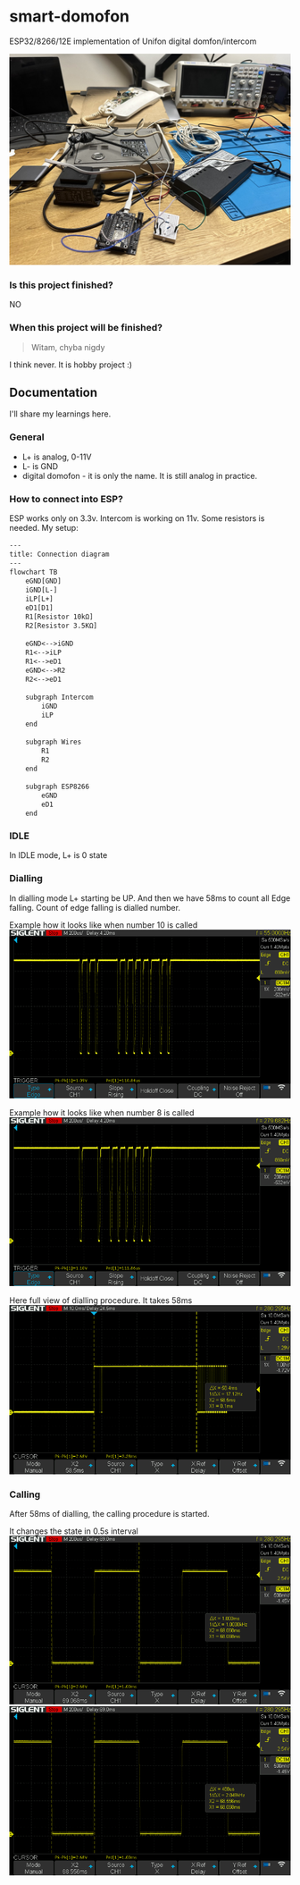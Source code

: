 # smart-domofon

ESP32/8266/12E implementation of Unifon digital domfon/intercom

![hobby-desk](./.github/images/photo1.jpg)


### Is this project finished?
NO

### When this project will be finished?
> Witam, chyba nigdy  

I think never. It is hobby project :) 


## Documentation
I'll share my learnings here.

### General
* L+ is analog, 0-11V
* L- is GND
* digital domofon - it is only the name. It is still analog in practice.

### How to connect into ESP?
ESP works only on 3.3v. Intercom is working on 11v. Some resistors is needed.
My setup:

```mermaid
---
title: Connection diagram
---
flowchart TB
    eGND[GND]
    iGND[L-]
    iLP[L+]
    eD1[D1]
    R1[Resistor 10kΩ]
    R2[Resistor 3.5KΩ]
    
    eGND<-->iGND
    R1<-->iLP
    R1<-->eD1
    eGND<-->R2
    R2<-->eD1
    
    subgraph Intercom
        iGND
        iLP
    end
    
    subgraph Wires
        R1
        R2
    end
    
    subgraph ESP8266
        eGND
        eD1
    end
```

### IDLE
In IDLE mode, L+ is 0 state

### Dialling

In dialling mode L+ starting be UP.
And then we have 58ms to count all Edge falling. 
Count of edge falling is dialled number.

Example how it looks like when number 10 is called
![dialling 10](./.github/images/photo2.png)

Example how it looks like when number 8 is called
![dialling 8](./.github/images/photo3.png)

Here full view of dialling procedure. It takes 58ms
![dialling procedure](./.github/images/photo4.png)

### Calling
After 58ms of dialling, the calling procedure is started.

It changes the state in 0.5s interval
![calling](./.github/images/photo5.png)
![calling](./.github/images/photo6.png)

